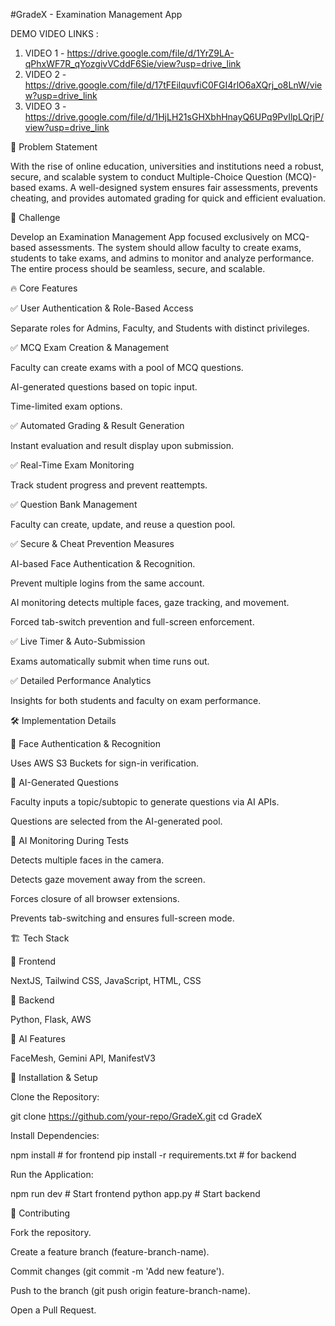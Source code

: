 #GradeX - Examination Management App

DEMO VIDEO LINKS : 
1. VIDEO 1 - https://drive.google.com/file/d/1YrZ9LA-qPhxWF7R_qYozgivVCddF6Sie/view?usp=drive_link
2. VIDEO 2 -https://drive.google.com/file/d/17tFEilquvfiC0FGI4rlO6aXQrj_o8LnW/view?usp=drive_link
3. VIDEO 3 - https://drive.google.com/file/d/1HjLH21sGHXbhHnayQ6UPq9PvIlpLQrjP/view?usp=drive_link


📌 Problem Statement

With the rise of online education, universities and institutions need a robust, secure, and scalable system to conduct Multiple-Choice Question (MCQ)-based exams. A well-designed system ensures fair assessments, prevents cheating, and provides automated grading for quick and efficient evaluation.

🚀 Challenge

Develop an Examination Management App focused exclusively on MCQ-based assessments. The system should allow faculty to create exams, students to take exams, and admins to monitor and analyze performance. The entire process should be seamless, secure, and scalable.

🔥 Core Features

✅ User Authentication & Role-Based Access

Separate roles for Admins, Faculty, and Students with distinct privileges.

✅ MCQ Exam Creation & Management

Faculty can create exams with a pool of MCQ questions.

AI-generated questions based on topic input.

Time-limited exam options.

✅ Automated Grading & Result Generation

Instant evaluation and result display upon submission.

✅ Real-Time Exam Monitoring

Track student progress and prevent reattempts.

✅ Question Bank Management

Faculty can create, update, and reuse a question pool.

✅ Secure & Cheat Prevention Measures

AI-based Face Authentication & Recognition.

Prevent multiple logins from the same account.

AI monitoring detects multiple faces, gaze tracking, and movement.

Forced tab-switch prevention and full-screen enforcement.

✅ Live Timer & Auto-Submission

Exams automatically submit when time runs out.

✅ Detailed Performance Analytics

Insights for both students and faculty on exam performance.

🛠️ Implementation Details

🔹 Face Authentication & Recognition

Uses AWS S3 Buckets for sign-in verification.

🔹 AI-Generated Questions

Faculty inputs a topic/subtopic to generate questions via AI APIs.

Questions are selected from the AI-generated pool.

🔹 AI Monitoring During Tests

Detects multiple faces in the camera.

Detects gaze movement away from the screen.

Forces closure of all browser extensions.

Prevents tab-switching and ensures full-screen mode.

🏗️ Tech Stack

🔹 Frontend

NextJS, Tailwind CSS, JavaScript, HTML, CSS

🔹 Backend

Python, Flask, AWS

🔹 AI Features

FaceMesh, Gemini API, ManifestV3

🔧 Installation & Setup

Clone the Repository:

git clone https://github.com/your-repo/GradeX.git
cd GradeX

Install Dependencies:

npm install  # for frontend
pip install -r requirements.txt  # for backend

Run the Application:

npm run dev  # Start frontend
python app.py  # Start backend

📌 Contributing

Fork the repository.

Create a feature branch (feature-branch-name).

Commit changes (git commit -m 'Add new feature').

Push to the branch (git push origin feature-branch-name).

Open a Pull Request.
